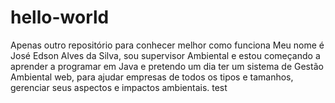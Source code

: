 # hello-world
Apenas outro repositório para conhecer melhor como funciona
Meu nome é José Edson Alves da Silva, sou supervisor Ambiental e estou começando a aprender a programar em Java e pretendo um dia ter um sistema de Gestão Ambiental web, para ajudar empresas de todos os tipos e tamanhos, gerenciar seus aspectos e impactos ambientais.
test
